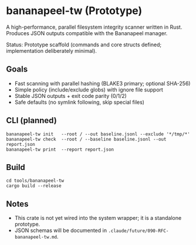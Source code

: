 # bananapeel-tw (Prototype)

A high-performance, parallel filesystem integrity scanner written in Rust. Produces JSON outputs compatible with the Bananapeel manager.

Status: Prototype scaffold (commands and core structs defined; implementation deliberately minimal).

## Goals
- Fast scanning with parallel hashing (BLAKE3 primary; optional SHA-256)
- Simple policy (include/exclude globs) with ignore file support
- Stable JSON outputs + exit code parity (0/1/2)
- Safe defaults (no symlink following, skip special files)

## CLI (planned)
```
bananapeel-tw init   --root / --out baseline.jsonl --exclude '*/tmp/*'
bananapeel-tw check  --root / --baseline baseline.jsonl --out report.json
bananapeel-tw print  --report report.json
```

## Build
```
cd tools/bananapeel-tw
cargo build --release
```

## Notes
- This crate is not yet wired into the system wrapper; it is a standalone prototype.
- JSON schemas will be documented in `.claude/future/090-RFC-bananapeel-tw.md`.

